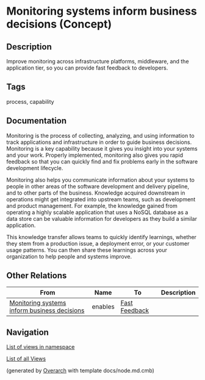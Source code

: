 
# Monitoring systems inform business decisions (Concept)
## Description
Improve monitoring across infrastructure platforms, middleware, and the application tier, so you can provide fast feedback to developers.


## Tags
process, capability

## Documentation
Monitoring is the process of collecting, analyzing, and using information
  to track applications and infrastructure in order to guide business decisions.
  Monitoring is a key capability because it gives you insight into your systems
  and your work. Properly implemented, monitoring also gives you rapid feedback
  so that you can quickly find and fix problems early in the software development
  lifecycle.
  
  Monitoring also helps you communicate information about your systems to people
  in other areas of the software development and delivery pipeline, and to other
  parts of the business. Knowledge acquired downstream in operations might get
  integrated into upstream teams, such as development and product management.
  For example, the knowledge gained from operating a highly scalable application
  that uses a NoSQL database as a data store can be valuable information for
  developers as they build a similar application.
  
  This knowledge transfer allows teams to quickly identify learnings, whether
  they stem from a production issue, a deployment error, or your customer usage
  patterns. You can then share these learnings across your organization to help
  people and systems improve.
## Other Relations
| From | Name | To | Description |
|---|---|---|---|
| [Monitoring systems inform business decisions](../../../software-development/dora/capability/monitoring-systems-inform-business-decisions.md) | enables | [Fast Feedback](../../../software-development/dora/capability/fast-feedback.md) |  |


## Navigation
[List of views in namespace](./views-in-namespace.md)

[List of all Views](../../../views.md)


(generated by [Overarch](https://github.com/soulspace-org/overarch) with template docs/node.md.cmb)
